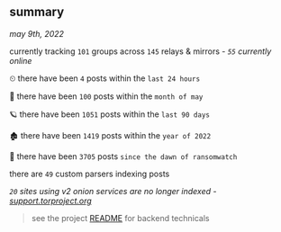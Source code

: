
## summary
_may 9th, 2022_

currently tracking `101` groups across `145` relays & mirrors - _`55` currently online_

⏲ there have been `4` posts within the `last 24 hours`

🦈 there have been `100` posts within the `month of may`

🪐 there have been `1051` posts within the `last 90 days`

🏚 there have been `1419` posts within the `year of 2022`

🦕 there have been `3705` posts `since the dawn of ransomwatch`

there are `49` custom parsers indexing posts

_`20` sites using v2 onion services are no longer indexed - [support.torproject.org](https://support.torproject.org/onionservices/v2-deprecation/)_

> see the project [README](https://github.com/thetanz/ransomwatch#ransomwatch--) for backend technicals

